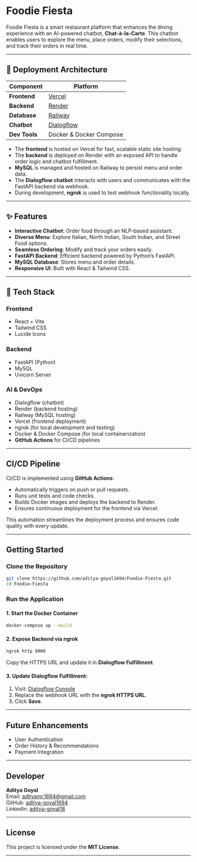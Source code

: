 # Foodie Fiesta

Foodie Fiesta is a smart restaurant platform that enhances the dining experience with an AI-powered chatbot, **Chat-à-la-Carte**. This chatbot enables users to explore the menu, place orders, modify their selections, and track their orders in real time.

---

## 🚀 Deployment Architecture

| Component     | Platform      |
|---------------|---------------|
| **Frontend**  | [Vercel](https://vercel.com/)      |
| **Backend**   | [Render](https://render.com/)      |
| **Database**  | [Railway](https://railway.app/)    |
| **Chatbot**   | [Dialogflow](https://dialogflow.cloud.google.com/) |
| **Dev Tools** | Docker & Docker Compose            |

- The **frontend** is hosted on Vercel for fast, scalable static site hosting.
- The **backend** is deployed on Render with an exposed API to handle order logic and chatbot fulfillment.
- **MySQL** is managed and hosted on Railway to persist menu and order data.
- The **Dialogflow chatbot** interacts with users and communicates with the FastAPI backend via webhook.
- During development, **ngrok** is used to test webhook functionality locally.

---

## ✨ Features

- **Interactive Chatbot**: Order food through an NLP-based assistant.
- **Diverse Menu**: Explore Italian, North Indian, South Indian, and Street Food options.
- **Seamless Ordering**: Modify and track your orders easily.
- **FastAPI Backend**: Efficient backend powered by Python’s FastAPI.
- **MySQL Database**: Stores menu and order details.
- **Responsive UI**: Built with React & Tailwind CSS.

---

## 🧱 Tech Stack

### **Frontend**
- React + Vite
- Tailwind CSS
- Lucide Icons

### **Backend**
- FastAPI (Python)
- MySQL
- Uvicorn Server

### **AI & DevOps**
- Dialogflow (chatbot)
- Render (backend hosting)
- Railway (MySQL hosting)
- Vercel (frontend deployment)
- ngrok (for local development and testing)
- Docker & Docker Compose (for local containerization)
- **GitHub Actions** for CI/CD pipelines

---

## CI/CD Pipeline

CI/CD is implemented using **GitHub Actions**:

- Automatically triggers on push or pull requests.
- Runs unit tests and code checks.
- Builds Docker images and deploys the backend to Render.
- Ensures continuous deployment for the frontend via Vercel.

This automation streamlines the deployment process and ensures code quality with every update.

---

## Getting Started
### **Clone the Repository**
```sh
git clone https://github.com/aditya-goyal1694/Foodie-Fiesta.git
cd Foodie-Fiesta
```

### **Run the Application**

#### **1. Start the Docker Container**
```sh
docker-compose up --build
```

#### **2. Expose Backend via ngrok**
```sh
ngrok http 8000
```
Copy the HTTPS URL and update it in **Dialogflow Fulfillment**.

#### **3. Update Dialogflow Fulfillment:**
1. Visit: [Dialogflow Console](https://dialogflow.cloud.google.com/#/agent/j-a-r-v-i-s-ef9d/fulfillment)
2. Replace the webhook URL with the **ngrok HTTPS URL**.
3. Click **Save**.

---

## Future Enhancements
- User Authentication
- Order History & Recommendations
- Payment Integration

---

## Developer
**Aditya Goyal**  
Email: [adityamr.1694@gmail.com](mailto:adityamr.1694@gmail.com)  
GitHub: [aditya-goyal1694](https://github.com/aditya-goyal1694)  
LinkedIn: [aditya-goyal18](https://www.linkedin.com/in/aditya-goyal18/)

---

## License
This project is licensed under the **MIT License**.

---
